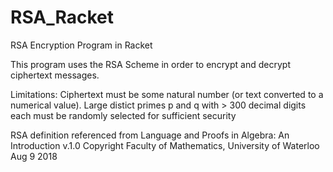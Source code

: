 # RSA_Racket

RSA Encryption Program in Racket

This program uses the RSA Scheme in order to
encrypt and decrypt ciphertext messages.

Limitations: Ciphertext must be some natural number (or text converted to a numerical value).
             Large distict primes p and q with > 300 decimal
             digits each must be randomly selected for sufficient
             security

RSA definition referenced from Language and Proofs in Algebra: An Introduction v.1.0
Copyright Faculty of Mathematics, University of Waterloo Aug 9 2018
